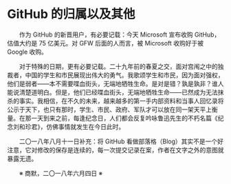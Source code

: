 # GitHub 的归属以及其他

&emsp;&emsp;作为 GitHub 的新晋用户，有必要记载：今天 Microsoft 宣布收购 GitHub，估值大约是 75 亿美元。对 GFW 后面的人而言，被 Microsoft 收购好于被 Google 收购。

&emsp;&emsp;对于特殊的日期，更有必要记载。二十九年前的春夏之交，面对宫闱之中的独裁者，中国的学生和市民展现出伟大的勇气。我歌颂学生和市民，因为面对强权，他们是弱者——本不需要喋血街头，无端地牺牲生命。是对是错？孰是孰非？谁人能说清楚道明白。但是，他们已经喋血街头，无端地牺牲生命——已然成为无法抹杀的事实。我相信，在不久的未来，越来越多的第一手内部资料和当事人回忆录将公示于天下，也只有那时，学生、市民、政府、军队才可以放在同一架天平上衡量。在那一天到来之前，每逢纪念日，人们都会反复吟咏鲁迅先生的不朽名篇《纪念刘和珍君》，仿佛事情就发生在今日此时。

&emsp;&emsp;二〇一八年八月十一日补充：将 GitHub 看做部落格（Blog）其实不是一个好注意，它对修改的保存是连续的，每一次提交记录在案，作者在文字之外的意图就暴露无遗。

&emsp;&emsp;※ 商默，二〇一八年六月四日 ※